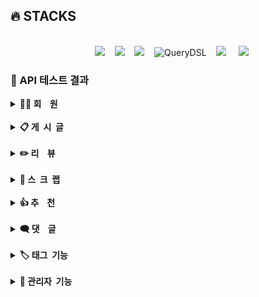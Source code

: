## 🔥 STACKS

<br>
<div align=center>
&nbsp;&nbsp;&nbsp;<img src="https://img.shields.io/badge/Spring Security-6DB33F?style=flat&logo=springsecurity&logoColor=white&color=darkgreen"/></a></a>
&nbsp;&nbsp;&nbsp;<img src="https://img.shields.io/badge/Spring Boot-6DB33F?style=flat&logo=springBoot&logoColor=white&color=green"/></a></a>
&nbsp;&nbsp;&nbsp;<img src="https://img.shields.io/badge/Spring JPA-6DB33F?style=flat&logo=spring JPA&logoColor=white&color=green"/></a></a>
&nbsp;&nbsp;&nbsp;<img src="https://img.shields.io/badge/QueryDSL-%231785D1.svg?&style=flat&logo=QueryDSL&logoColor=white" alt="QueryDSL"/></a>
&nbsp;&nbsp;&nbsp;<img src="https://img.shields.io/badge/Amazon AWS-232F3E?style=flat&logo=AmazonAWS&logoColor=black&color=orange"/></a></a>
&nbsp;&nbsp;&nbsp;&nbsp;<img src="https://img.shields.io/badge/Amazon S3-569A31?style=flat&logo=Amazon S3&logoColor=white&color=red"/></a></a>
<br>
</div>

### 📌 API 테스트 결과

<details>
<summary><b>🫅🏻 회&nbsp;&nbsp;&nbsp;&nbsp;원</b></summary><br>
    <div>
         <details>
         <summary><b>KMS_001_USER_001. 회원 가입</b></summary>
                  <br>
         <p><b>➡️ 회원이 회원 정보 [ 이메일, 패스워드, 이름, 닉네임 ] 를 입력하여 회원 가입을 진행한다.</b></p><br>
         <p><img src="https://github.com/beyond-sw-camp/be02-fin-BuildUp-KMS/assets/148943354/76ebda5a-aec9-4cfc-a1c7-aab563364a4e"/></p>
         </details><br>
          <details>
         <summary><b>KMS_003_USER-003. 이메일 인증</b></summary>
                  <br>
         <p><b>➡️ 회원이 메일함으로 온 이메일을 클릭하여 이메일 인증을 진행한다.</b></p><br>
         <p><img src="https://github.com/beyond-sw-camp/be02-fin-BuildUp-KMS/assets/148943354/e08b7dca-4261-4174-a75f-963e6e61cd15"/></p>
         </details><br>
	 <details>
         <summary><b>KMS_004_USER_004. 일반 로그인</b></summary>
                  <br>
         <p><b>➡️ 회원이 [ 이메일, 패스워드 ] 를 입력하여 로그인을 시도한다.</b></p><br>
         <p><img src="https://github.com/beyond-sw-camp/be02-fin-BuildUp-KMS/assets/148943354/8b7342b5-fd5b-4aed-8a18-6204e412a8bf"/></p>
         </details><br>
	 <details>
         <summary><b>KMS_006_USER-006. 회원 정보 수정</b></summary>
                  <br>
         <p><b>➡️ 회원이 수정하고 싶은 내용 [ 닉네임, 비밀번호 ] 을 입력하여 본인의 회원 정보를 수정한다.</b></p><br>
         <p><img src="https://github.com/beyond-sw-camp/be02-fin-BuildUp-KMS/assets/148943354/e5363cf7-1bca-4ad6-b490-377c6dafc2f6"/></p>
         </details><br>
	 <details>
         <summary><b>KMS_007_USER-007. 회원 탈퇴</b></summary>
                  <br>
         <p><b>➡️ 회원이 회원 IDX를 통해 회원 탈퇴를 진행한다.</b></p><br>
         <p><img src="https://github.com/beyond-sw-camp/be02-fin-BuildUp-KMS/assets/148943354/ac3e7b83-feee-4ab4-8f85-ae7bec007bc8"/></p>
         </details><br>
</details>

<br>

<details>

<summary><b>📋 게&nbsp;&nbsp;시&nbsp;&nbsp;글</b></summary><br>
    <div>
	 <details>
         <summary><b>KMS_008_SEARCH_001. 게시글 검색</b></summary>
                  <br>
         <p><b>➡️ 회원이 검색창에 원하는 단어를 입력하여 게시글 목록을 조회할 수 있다.</b></p><br>
         <p><img src="https://github.com/beyond-sw-camp/be02-fin-BuildUp-KMS/assets/148943354/e0ef7068-436c-4dd3-ad63-e0aadd2a3a99"/></p>
         </details><br>
	 <details>
         <summary><b>KMS_009_BOARD_001. 게시글 작성</b></summary>
                  <br>
         <p><b>➡️ 회원이 공유하고자 하는 게시글을 작성할 수 있다.</b></p><br>
         <p><img src="https://github.com/beyond-sw-camp/be02-fin-BuildUp-KMS/assets/148943354/5810155e-5d84-40c3-ab75-1eb01b02e100"/></p>
         </details><br>
	 <details>
         <summary><b>KMS_010_BOARD_002. 게시글 상세 조회</b></summary>
                  <br>
         <p><b>➡️ 모든 사용자가 게시글의 상세 내용을 조회할 수 있다.</b></p><br>
         <p><img src="https://github.com/beyond-sw-camp/be02-fin-BuildUp-KMS/assets/148943354/6b25d077-91e9-4c8f-ab3f-4d6f2dd729d6"/></p>
         </details><br>
	 <details>
         <summary><b>KMS_011_BOARD_003 게시판 카테고리별 조회</b></summary>
                  <br>
         <p><b>➡️ 모든 사용자가 게시판 카테고리별 게시글을 조회할 수 있다.</b></p><br>
         <p><img src="https://github.com/beyond-sw-camp/be02-fin-BuildUp-KMS/assets/148943354/3aff27f6-fcff-47df-b0ef-869faa371c3d"/></p>
         </details><br>
	 <details>
         <summary><b>KMS_012_BOARD_004. 카테고리 별 본인 게시글 목록 조회</b></summary>
                  <br>
         <p><b>➡️ 회원 ( 인증회원, 일반회원 ) 이 자신이 작성한 게시글의 목록을 "마이페이지" 에서 카테고리 별로 조회할 수 있다.<br>  ➡️ 카테고리 목록 : 지식, QnA, 스터디 모집</b></p><br>
         <p><img src="https://github.com/beyond-sw-camp/be02-fin-BuildUp-KMS/assets/148943354/8b257b48-b7f6-4000-9c74-f9395d18fade"/></p>
         </details><br>
	 <details>
         <summary><b>KMS_017_BOARD_009. 태그 별 조회</b></summary>
                  <br>
         <p><b>➡️ 모든 사용자가 태그 별 게시글을 조회할 수 있다.</b></p><br>
         <p><img src="https://github.com/beyond-sw-camp/be02-fin-BuildUp-KMS/assets/148943354/2068b76b-b523-42c4-81dd-f32c7fb82cb6"/></p>
         </details><br>
	 <details>
         <summary><b>KMS_022_BOARD_014. 게시글 수정</b></summary>
                  <br>
         <p><b> ➡️ 회원 ( 인증회원, 일반회원 ) 이 등록한 자신의 게시글을 수정할 수 있다.<br>
                ➡️ 수정 가능 항목 : 카테고리, 태그, 제목, 본문</b></p><br>
         <p><img src="https://github.com/beyond-sw-camp/be02-fin-BuildUp-KMS/assets/148943354/99ebd39d-addd-4c18-9bdf-7c4e8ffd83a0"/></p>
         </details><br>
	 <details>
         <summary><b>KMS_023_BOARD_015. 게시글 삭제</b></summary>
                  <br>
         <p><b> ➡️ 회원 ( 인증회원, 일반회원 ) 이 등록한 자신의 게시글을 삭제할 수 있다.<br>
                ➡️ 삭제한 게시글은 DB에서 status가 true -> false 로 변경된다.</b></p><br>
         <p><img src="https://github.com/beyond-sw-camp/be02-fin-BuildUp-KMS/assets/148943354/bc5089e0-1f2c-4234-9228-dd69634a1b5a"/></p>
         </details><br>
         </details>

<br>

<details>
<summary><b>✏️ 리&nbsp;&nbsp;&nbsp;&nbsp;뷰</b></summary><br>
	 <details>
         <summary><b>KMS_024_REVIEW_001. 후기 작성</b></summary>
                  <br>
         <p><b> ➡️ 인증회원이 후기 카테고리 2개 ( 과정 후기, 강사 후기 ) 중 1개를 선택할 수 있다.<br>
                ➡️ 인증회원이 수강중인 또는 수강했던 과정명을 입력할 수 있다.<br>
                ➡️ 선택한 카테고리에 대한 후기를 [ 제목, 평점, 내용 ] 을 입력하여 작성할 수 있다.<br>
                ➡️ 후기 작성 시 이미지 첨부도 가능하다.</b></p><br>
         <p><img src="https://github.com/beyond-sw-camp/be02-fin-BuildUp-KMS/assets/148943354/2a6d9e3b-b636-4525-8119-4401b8d10d40"/></p>
         </details><br>
	 <details>
         <summary><b>KMS_025_REVIEW_002. 후기 상세 조회</b></summary>
                  <br>
         <p><b> ➡️ 모든 사용자가 후기의 상세 내용을 조회할 수 있다.</b></p><br>
         <p><img src="https://github.com/beyond-sw-camp/be02-fin-BuildUp-KMS/assets/148943354/600177cf-6b20-41b0-a28c-6a9ff30b93fb"/></p>
         </details><br>
	 <details>
         <summary><b>KMS_026_REVIEW_003. 후기 카테고리 별 조회</b></summary>
                  <br>
         <p><b> ➡️ 모든 사용자가 후기 카테고리별 게시글을 최신순으로 조회할 수 있다. <br>
                ➡️ 카테고리 목록 : 과정 후기, 강사 후기</b></p><br>
         <p><img src="https://github.com/beyond-sw-camp/be02-fin-BuildUp-KMS/assets/148943354/c3355682-fc7a-4eb3-a6ef-04ababc95fae"/></p>
         </details><br>
	 <details>
         <summary><b>KMS_027_REVIEW_004. 카테고리 별 본인 후기 목록 조회</b></summary>
                  <br>
         <p><b> ➡️ 인증회원이 자신이 작성한 후기글의 목록을 "마이페이지" 에서 카테고리 별로 조회할 수 있다.<br>
                ➡️ 카테고리 목록 : 과정 후기, 강사 후기</b></p><br>
         <p><img src="https://github.com/beyond-sw-camp/be02-fin-BuildUp-KMS/assets/148943354/adda2859-6528-4ea0-bcb4-84ff692d7242"/></p>
         </details><br>
	 <details>
         <summary><b>KMS_032_REVIEW_009. 후기 수정</b></summary>
                  <br>
         <p><b> ➡️ 인증회원이 등록한 후기를 수정할 수 있다.<br>
                ➡️ 부트캠프 과정명, 후기 및 평점을 입력하지 않으면 후기가 수정되지 않는다.</b></p><br>
         <p><img src="https://github.com/beyond-sw-camp/be02-fin-BuildUp-KMS/assets/148943354/2ba89eda-7507-4705-84ba-567d48750e27"/></p>
         </details><br>
	 <details>
    <summary><b>KMS_033_REVIEW_010. 후기 삭제</b></summary>
                  <br>
         <p><b> ➡️ 인증회원 이 등록한 후기를 삭제할 수 있다.<br>
                ➡️ 삭제한 후기는 DB에서 status가 true -> false 로 변경된다.</b></p><br>
         <p><img src="https://github.com/beyond-sw-camp/be02-fin-BuildUp-KMS/assets/148943354/fad9a5a6-6c3a-40ac-aaf5-ef8067c3f769"/></p>
         </details><br>
       </details>

<br>
<details>
<summary><b>🔖 스&nbsp;&nbsp;크&nbsp;&nbsp;랩</b></summary><br>
 <details>
         <summary><b>KMS_040_SCRAP_001. [ 게시글 ] 스크랩 등록</b>
         </summary>
                  <br>
         <p><b>  ➡️ 회원(인증회원, 일반회원) 이 게시글 상세 페이지에서 나중에 다시 보고싶은 게시글을 스크랩할 수 있다.<br>
       ➡️ 스크랩한 게시글은 내 활동내역에서 확인 할 수 있다.</b>
       </p><br>
         <p><img src="https://github.com/beyond-sw-camp/be02-fin-BuildUp-KMS/assets/148943354/23916785-0d79-4254-84bd-b90c24db5ee6"/></p>
         </details><br>
         <details>
         <summary><b>KMS_041_SCRAP_002. [ 게시글 ] 스크랩 목록 조회</b>
         </summary>
                  <br>
         <p><b>   ➡️ 회원(인증회원, 일반회원) 이 나의 활동내역에서 스크랩한 게시글 목록을 카테고리별로 조회할 수 있다.<br>
              ➡️ 카테고리 목록 : 지식공유, QnA, 스터디<br>
              ➡️ 비회원은 조회를 할 수 없다.</b>
       </p><br>
         <p><img src="https://github.com/beyond-sw-camp/be02-fin-BuildUp-KMS/assets/148943354/b46e4e03-2226-4343-aef8-6399eba27280"/></p>
         </details><br>
         <details>
         <summary><b>KMS_042_SCRAP_003. [ 게시글 ] 스크랩 여부 조회</b>
         </summary>
                  <br>
         <p><b>    ➡️ 회원(인증회원, 일반회원) 이 게시글 스크랩을 했는지 여부를 조회할 수 있다.<br>
 ➡️ 비회원은 조회를 할 수 없다.</b>
       </p><br>
         <p><img src="https://github.com/beyond-sw-camp/be02-fin-BuildUp-KMS/assets/148943354/5b85af29-5bff-4311-8035-f52ece97ab9d"/></p>
         </details><br>
            <details>
         <summary><b>KMS_043_SCRAP_004. [ 게시글 ] 스크랩 삭제</b>
         </summary>
                  <br>
         <p><b>     ➡️ 회원(인증회원, 일반회원) 이 게시글 상세 페이지에서 게시글에 대한 스크랩을 삭제할 수 있다.<br>
 ➡️ 회원(인증회원, 일반회원) 이 내 활동내역에서 게시글에 대한 스크랩을 삭제할 수 있다.</b>
       </p><br>
         <p><img src="https://github.com/beyond-sw-camp/be02-fin-BuildUp-KMS/assets/148943354/716194cc-c595-4bf4-990c-cbdafd72e107"/></p>
         </details><br>
              <details>
         <summary><b>KMS_044_SCRAP_005. [ 후기글 ] 스크랩 등록</b>
         </summary>
                  <br>
         <p><b>      ➡️ 회원(인증회원, 일반회원) 이 후기글 상세 페이지에서 나중에 다시 보고싶은 후기글을 스크랩할 수 있다.<br>
 ➡️ 스크랩한 후기글은 내 활동내역에서 확인 할 수 있다.</b>
       </p><br>
         <p><img src="https://github.com/beyond-sw-camp/be02-fin-BuildUp-KMS/assets/148943354/10f24fd6-6624-4872-bea5-a44da48c013c"/></p>
         </details><br>
          <details>
         <summary><b>KMS_045_SCRAP_006. [ 후기글 ] 스크랩 목록 조회</b>
         </summary>
                  <br>
         <p><b>       ➡️ 회원(인증회원, 일반회원) 이 나의 활동내역에서 스크랩한 후기글 목록을 카테고리별로 조회할 수 있다.<br>
 ➡️ 카테고리 목록 : 과정 후기, 강사 후기<br>
 ➡️ 비회원은 조회를 할 수 없다.</b>
       </p><br>
         <p><img src="https://github.com/beyond-sw-camp/be02-fin-BuildUp-KMS/assets/148943354/a2315106-e192-4e87-8d2c-5c7d7d9bfd95"/></p>
         </details><br>
     <details>
         <summary><b>KMS_046_SCRAP_007. [ 후기글 ] 스크랩 여부 조회</b>
         </summary>
                  <br>
         <p><b>        ➡️ 회원(인증회원, 일반회원) 이 후기글 스크랩을 했는지 여부를 조회할 수 있다.<br>
 ➡️ 비회원은 조회를 할 수 없다.</b>
       </p><br>
         <p><img src="https://github.com/beyond-sw-camp/be02-fin-BuildUp-KMS/assets/148943354/b213201e-03e1-4f02-99c2-8b8229d81e42"/></p>
         </details><br>
          <details>
         <summary><b>KMS_047_SCRAP_008. [ 후기글 ] 스크랩 삭제</b>
         </summary>
                  <br>
         <p><b>         ➡️ 회원(인증회원, 일반회원) 이 후기글 상세 페이지에서 후기글에 대한 스크랩을 삭제할 수 있다.<br>
 ➡️ 회원(인증회원, 일반회원) 이 내 활동내역에서 후기글에 대한 스크랩을 삭제할 수 있다.</b>
       </p><br>
         <p><img src="https://github.com/beyond-sw-camp/be02-fin-BuildUp-KMS/assets/148943354/a4a84222-440f-4c98-a70a-c684ec58db38"/></p>
         </details><br>
                </details>

<br>
<details>
<summary><b>👍 추&nbsp;&nbsp;&nbsp;&nbsp;천</b></summary><br>
              <details>
         <summary><b>KMS_048_UP_001. [ 게시글 ] 추천 클릭</b>
         </summary>
                  <br>
         <p><b> ➡️ 회원(인증회원, 일반회원) 이 게시글에 추천 버튼을 클릭할 수 있다.<br>
 ➡️ 비회원은 추천 버튼을 클릭할 수 없다.
 ➡️ 추천은 1회만 가능하다.</b>
       </p><br>
         <p><img src="https://github.com/beyond-sw-camp/be02-fin-BuildUp-KMS/assets/148943354/f346d432-a9a8-40ef-b845-cfbf8a756f10"/></p>
         </details><br>
                 <details>
         <summary><b>KMS_049_UP_002. [ 게시글 ] 추천 여부 조회</b>
         </summary>
                  <br>
         <p><b>  ➡️ 회원(인증회원, 일반회원) 이 게시글 추천을 했는지 여부를 조회할 수 있다.<br>
 ➡️ 비회원은 조회를 할 수 없다.</b>
       </p><br>
         <p><img src="https://github.com/beyond-sw-camp/be02-fin-BuildUp-KMS/assets/148943354/8d55e6ac-bcf4-4efa-bb23-385af6668949"/></p>
         </details><br>
                    <details>
         <summary><b>KMS_050_UP_003. [ 게시글 ] 추천 취소</b>
         </summary>
                  <br>
         <p><b> ➡️ 회원(인증회원, 일반회원) 이 게시글에 클릭한 추천 버튼을 취소할 수 있다.<br>
 ➡️ 비회원은 추천 버튼을 클릭 취소할 수 없다.</b>
       </p><br>
         <p><img src="https://github.com/beyond-sw-camp/be02-fin-BuildUp-KMS/assets/148943354/16058172-9101-4d41-9ea7-3a5187997190"/></p>
         </details><br>
              <details>
         <summary><b>KMS_051_UP_004. [ 후기글 ] 추천 클릭</b>
         </summary>
                  <br>
         <p><b>  ➡️ 회원(인증회원, 일반회원) 이 후기글에 추천 버튼을 클릭할 수 있다.<br>
 ➡️ 비회원은 추천 버튼을 클릭할 수 없다.
 ➡️ 추천은 1회만 가능하다.</b>
       </p><br>
         <p><img src="https://github.com/beyond-sw-camp/be02-fin-BuildUp-KMS/assets/148943354/c40b4b66-e081-4551-aaee-0a42a8da4110"/></p>
         </details><br>
               <details>
         <summary><b>KMS_052_UP_005. [ 후기글 ] 추천 여부 조회</b>
         </summary>
                  <br>
         <p><b>  ➡️ 회원(인증회원, 일반회원) 이 후기글 추천을 했는지 여부를 조회할 수 있다.<br>
 ➡️ 비회원은 조회를 할 수 없다.</b>
       </p><br>
         <p><img src="https://github.com/beyond-sw-camp/be02-fin-BuildUp-KMS/assets/148943354/5e18837a-b271-4913-b4e4-dd5f881b0b18"/></p>
         </details><br>
                    <details>
         <summary><b>KMS_053_UP_006. [ 후기글 ] 추천 취소</b>
         </summary>
                  <br>
         <p><b>   ➡️ 회원(인증회원, 일반회원) 이 후기글에 클릭한 추천 버튼을 취소할 수 있다.<br>
 ➡️ 비회원은 추천 버튼을 클릭 취소할 수 없다.</b>
       </p><br>
         <p><img src="https://github.com/beyond-sw-camp/be02-fin-BuildUp-KMS/assets/148943354/8bbc9984-f04e-47da-9fab-c3d370afdca3"/></p>
         </details><br>
        </details>
<br>
<details>
<summary><b>🗨️ 댓&nbsp;&nbsp;&nbsp;&nbsp;글</b></summary><br>
                     <details>
         <summary><b>KMS_054_COMMENT_001. [ 게시글 ] 댓글 작성</b>
         </summary>
                  <br>
         <p><b>    ➡️ 회원(인증회원, 일반회원) 이 게시글에 댓글을 작성할 수 있다.<br>
 ➡️ 비회원은 댓글을 작성할 수 없다.</b>
       </p><br>
         <p><img src="https://github.com/beyond-sw-camp/be02-fin-BuildUp-KMS/assets/148943354/628e057d-bc7c-4f56-81ec-55fe247f4f1f"/></p>
         </details><br>
            <details>
         <summary><b>KMS_055_COMMENT_002. [ 게시글 ] 대댓글 작성</b>
         </summary>
                  <br>
         <p><b>     ➡️ 회원(인증회원, 일반회원) 이 게시글 댓글에 대댓글을 작성할 수 있다.<br>
 ➡️ 비회원은 댓글을 작성할 수 없다.</b>
       </p><br>
         <p><img src="https://github.com/beyond-sw-camp/be02-fin-BuildUp-KMS/assets/148943354/f6dce0f6-4b94-4487-b657-6b7ca334a3b7"/></p>
         </details><br>
                   <details>
         <summary><b>KMS_056_COMMENT_003. [ 게시글 ] 댓글 조회</b>
         </summary>
                  <br>
         <p><b>      ➡️ 회원(인증회원, 일반회원) 또는 비회원이 게시글에 달린 댓글 목록을 조회할 수 있다.</b>
       </p><br>
         <p><img src="https://github.com/beyond-sw-camp/be02-fin-BuildUp-KMS/assets/148943354/7ccba43a-1d7f-473d-bc81-b79c4b94f9e8"/></p>
         </details><br>
                     <details>
         <summary><b>KMS_057_COMMENT_004. [ 게시글 ] 댓글 수정</b>
         </summary>
                  <br>
         <p><b>       ➡️ 회원(인증회원, 일반회원) 이 게시글에 등록한 댓글을 수정할 수 있다.</b>
       </p><br>
         <p><img src="https://github.com/beyond-sw-camp/be02-fin-BuildUp-KMS/assets/148943354/8547a644-c62a-42a0-863a-87f722512038"/></p>
         </details><br>
                              <details>
         <summary><b>KMS_058_COMMENT_005. [ 게시글 ] 댓글 삭제</b>
         </summary>
                  <br>
         <p><b>       ➡️ 회원(인증회원, 일반회원) 이 게시글에 등록한 댓글을 삭제할 수 있다.<br>
 ➡️ 삭제한 댓글은 되돌릴 수 없다.</b>
       </p><br>
         <p><img src="https://github.com/beyond-sw-camp/be02-fin-BuildUp-KMS/assets/148943354/2aaa466f-ee8c-41aa-bb23-520c21fd402a"/></p>
         </details><br>
                                   <details>
         <summary><b>KMS_059_COMMENT_006. [ 후기글 ] 댓글 작성</b>
         </summary>
                  <br>
         <p><b> ➡️ 회원(인증회원, 일반회원) 이 후기글에 댓글을 작성할 수 있다.<br>
 ➡️ 비회원은 댓글을 작성할 수 없다.</b>
       </p><br>
         <p><img src="https://github.com/beyond-sw-camp/be02-fin-BuildUp-KMS/assets/148943354/65d95504-cdeb-4c12-b521-bd1e08f6a140"/></p>
         </details><br>
                                   <details>
         <summary><b>KMS_060_COMMENT_007. [ 후기글 ] 대댓글 작성</b>
         </summary>
                  <br>
         <p><b>  ➡️ 회원(인증회원, 일반회원) 이 후기글 댓글에 대댓글을 작성할 수 있다. <br>
 ➡️ 비회원은 댓글을 작성할 수 없다.</b>
       </p><br>
         <p><img src="https://github.com/beyond-sw-camp/be02-fin-BuildUp-KMS/assets/148943354/70af2bd9-6790-4597-bb15-64d5ae6be6a8"/></p>
         </details><br>
                                     <details>
         <summary><b>KMS_061_COMMENT_008. [ 후기글 ] 댓글 조회</b>
         </summary>
                  <br>
         <p><b> ➡️ 회원(인증회원, 일반회원) 또는 비회원이 후기글에 달린 댓글 목록을 조회할 수 있다.</b>
       </p><br>
         <p><img src="https://github.com/beyond-sw-camp/be02-fin-BuildUp-KMS/assets/148943354/ed97716e-ea85-482f-83fc-fbe4b8c2d46e"/></p>
         </details><br>
                                            <details>
         <summary><b>KMS_062_COMMENT_009. [ 후기글 ] 댓글 수정</b>
         </summary>
                  <br>
         <p><b>  ➡️ 회원(인증회원, 일반회원) 이 후기글에 등록한 댓글을 수정할 수 있다.</b>
       </p><br>
         <p><img src="https://github.com/beyond-sw-camp/be02-fin-BuildUp-KMS/assets/148943354/7b515939-c75b-4142-a9db-b64f04b22f45"/></p>
         </details><br>
                                                     <details>
         <summary><b>KMS_063_COMMENT_010. [ 후기글 ] 댓글 삭제</b>
         </summary>
                  <br>
         <p><b> ➡️ 회원(인증회원, 일반회원) 이 후기글에 등록한 댓글을 삭제할 수 있다. <br>
 ➡️ 삭제한 댓글은 되돌릴 수 없다.</b>
       </p><br>
         <p><img src="https://github.com/beyond-sw-camp/be02-fin-BuildUp-KMS/assets/148943354/2bf5c09a-ce2c-4f59-a626-5fba8a98153c"/></p>
         </details><br>
          </details>
<br>
<details>
<summary><b>🏷️ 태그&nbsp;&nbsp;기능</b></summary><br>
                     <details>
         <summary><b>KMS_064_HOTTAG_001. 인기 태그 조회</b>
         </summary>
                  <br>
         <p><b>  ➡️ 모든 사용자가 많이 사용된 태그를 5위까지 조회할 수 있다.</b>
       </p><br>
         <p><img src="https://github.com/beyond-sw-camp/be02-fin-BuildUp-KMS/assets/148943354/8800f5af-3307-410c-ac6b-aad6b3afcb2f"/></p>
         </details><br>
          </details>

<br>
<details>
<summary><b>👑 관리자&nbsp;&nbsp;기능</b></summary><br>
                     <details>
         <summary><b>KMS_065_ADMIN_001. [관리자] 회원가입</b>
         </summary>
                  <br>
         <p><b>   ➡️ 관리자가 [ 이메일, 패스워드, 이름 ] 을 입력하여 회원가입 할 수 있다.</b>
       </p><br>
         <p><img src="https://github.com/beyond-sw-camp/be02-fin-BuildUp-KMS/assets/148943354/00476ac0-835d-4d36-966b-e65b3cde7482"/></p>
         </details><br>
            <details>
         <summary><b>KMS_066_ADMIN_002. [관리자] 로그인</b>
         </summary>
                  <br>
         <p><b>   ➡️ 관리자가 [ 이메일, 패스워드 ] 를 입력하여 로그인 할 수 있다.</b>
       </p><br>
         <p><img src="https://github.com/beyond-sw-camp/be02-fin-BuildUp-KMS/assets/148943354/8ceb33f7-2477-421f-8f0d-868a5b10e8c3"/></p>
         </details><br>
                <details>
         <summary><b>KMS_067_ADMIN_003. 회원 삭제</b>
         </summary>
                  <br>
         <p><b>    ➡️ 관리자가 회원의 상태를 DB에서 false로 변경할 수 있다.<br>
                     ➡️ 회원이 허위 인증을 하거나 과도한 비방, 욕설 등의 게시글, 댓글 등을 남기는 경우 관리자가 비활성화 처리할 수 있다.</b>
</p><br>
         <p><img src="https://github.com/beyond-sw-camp/be02-fin-BuildUp-KMS/assets/148943354/00b76dd9-79e0-4541-9bae-5b984341035b"/></p>
         </details><br>
    <details>
         <summary><b>KMS_068_ADMIN_004. 회원 목록 조회</b>
         </summary>
                  <br>
         <p><b>    ➡️ 관리자가 가입한 회원의 전체 목록을 조회할 수 있다.</b>
       </p><br>
         <p><img src="https://github.com/beyond-sw-camp/be02-fin-BuildUp-KMS/assets/148943354/c2216c76-d92f-44c5-b40e-e94d1c09bd95"/></p>
         </details><br>
          <details>
         <summary><b>KMS_069_ADMIN_005. 게시판 카테고리 등록</b>
         </summary>
                  <br>
         <p><b>    ➡️ 관리자가 게시판의 카테고리를 등록할 수 있다. ( 지식공유, QnA, 스터디 모집  + 추가 시)</b>
       </p><br>
         <p><img src="https://github.com/beyond-sw-camp/be02-fin-BuildUp-KMS/assets/148943354/4dffd519-1a61-4bcf-9a25-166ff57a5872"/></p>
         </details><br>
          <details>
         <summary><b>KMS_070_ADMIN_006. 게시판 카테고리 목록 조회</b>
         </summary>
                  <br>
         <p><b>   ➡️ 관리자가 게시판의 카테고리 목록을 조회할 수 있다.</b>
       </p><br>
         <p><img src="https://github.com/beyond-sw-camp/be02-fin-BuildUp-KMS/assets/148943354/b65a3481-0727-4d4c-a243-e11b4ee0ad3d"/></p>
         </details><br>
   <details>
         <summary><b>KMS_071_ADMIN_007. 게시판 카테고리 수정</b>
         </summary>
                  <br>
         <p><b> ➡️ 관리자가 게시판의 카테고리를 수정할 수 있다.</b>
       </p><br>
         <p><img src="https://github.com/beyond-sw-camp/be02-fin-BuildUp-KMS/assets/148943354/84080870-8263-4f5d-b134-ca896827fdee"/></p>
         </details><br>
          <details>
         <summary><b>KMS_072_ADMIN_008. 게시판 카테고리 삭제</b>
         </summary>
                  <br>
         <p><b> ➡️ 관리자가 게시판의 카테고리를 삭제할 수 있다.</b>
       </p><br>
         <p><img src="https://github.com/beyond-sw-camp/be02-fin-BuildUp-KMS/assets/148943354/a31ea808-12b0-44de-a88f-3efbb700b97f"/></p>
         </details><br>
                <details>
         <summary><b>KMS_073_ADMIN_009. 후기 카테고리 등록</b>
         </summary>
                  <br>
         <p><b>  ➡️ 관리자가 후기의 카테고리를 등록할 수 있다. ( 과정 후기, 강사 후기 + 추가 시)</b>
       </p><br>
         <p><img src="https://github.com/beyond-sw-camp/be02-fin-BuildUp-KMS/assets/148943354/9be69237-feee-4f4e-9d68-19f06c2e733a"/></p>
         </details><br>
                      <details>
         <summary><b>KMS_074_ADMIN_010. 후기 카테고리 목록 조회</b>
         </summary>
                  <br>
         <p><b>   ➡️ 관리자가 후기의 카테고리 목록을 조회할 수 있다.</b>
       </p><br>
         <p><img src="https://github.com/beyond-sw-camp/be02-fin-BuildUp-KMS/assets/148943354/3af8f12b-f910-4bc4-8c63-091ca79cf329"/></p>
         </details><br>
                  <details>
         <summary><b>KMS_075_ADMIN_011. 후기 카테고리 수정</b>
         </summary>
                  <br>
         <p><b> ➡️ 관리자가 후기의 카테고리를 수정할 수 있다.</b>
       </p><br>
         <p><img src="https://github.com/beyond-sw-camp/be02-fin-BuildUp-KMS/assets/148943354/7f61cf59-9b7e-4688-ad75-580c6be2ecb7"/></p>
         </details><br>
                         <details>
         <summary><b>KMS_076_ADMIN_012. 후기 카테고리 삭제</b>
         </summary>
                  <br>
         <p><b>  ➡️ 관리자가 후기의 카테고리를 삭제할 수 있다.</b>
       </p><br>
         <p><img src="https://github.com/beyond-sw-camp/be02-fin-BuildUp-KMS/assets/148943354/9ebdd77f-6dab-4b29-a531-4b653a62c3a2"/></p>
         </details><br>
                  <details>
         <summary><b>KMS_077_ADMIN_013. 태그 등록</b>
         </summary>
                  <br>
         <p><b>  ➡️ 관리자가 태그를 등록할 수 있다. ( EX : #백엔드 )</b>
       </p><br>
         <p><img src="https://github.com/beyond-sw-camp/be02-fin-BuildUp-KMS/assets/148943354/da067cbc-c460-4f12-867b-7298508e4504"/></p>
         </details><br>
                      <details>
         <summary><b>KMS_078_ADMIN_014. 태그목록 조회</b>
         </summary>
                  <br>
         <p><b>  ➡️ 관리자가 태그 목록을 조회할 수 있다.</b>
       </p><br>
         <p><img src="https://github.com/beyond-sw-camp/be02-fin-BuildUp-KMS/assets/148943354/177b8be9-4b7f-4e71-8a73-87b0b6b89734"/></p>
         </details><br>
                               <details>
         <summary><b>KMS_079_ADMIN_015. 태그 수정</b>
         </summary>
                  <br>
         <p><b>   ➡️ 관리자가 태그를 수정할 수 있다.</b>
       </p><br>
         <p><img src="https://github.com/beyond-sw-camp/be02-fin-BuildUp-KMS/assets/148943354/0296b6b5-5fab-41ab-aa16-26dfde97b313"/></p>
         </details><br>
                             <details>
         <summary><b>KMS_080_ADMIN_016. 태그 삭제</b>
         </summary>
                  <br>
         <p><b> ➡️ 관리자가 태그를 삭제할 수 있다.</b>
       </p><br>
         <p><img src="https://github.com/beyond-sw-camp/be02-fin-BuildUp-KMS/assets/148943354/cd913c63-7051-4a68-8867-645043ef7192"/></p>
         </details><br>
